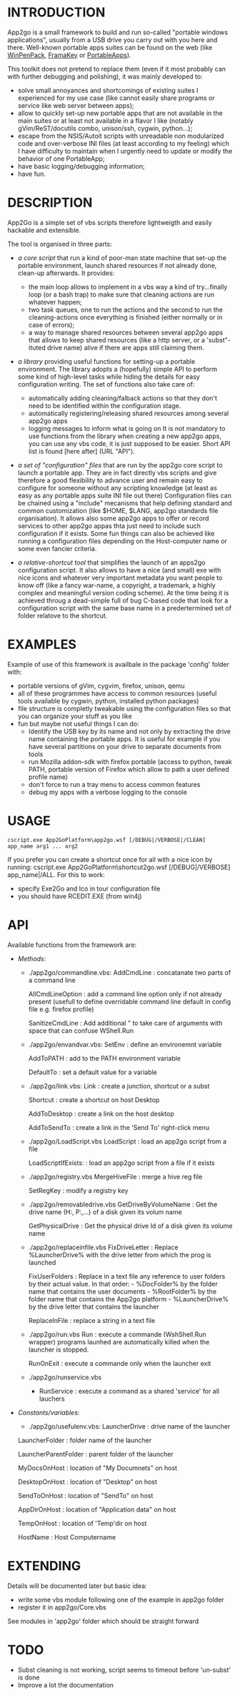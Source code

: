 # INTRODUCTION
App2go is a small framework to build and run so-called "portable windows
applications", usually from a USB drive you carry out with you here and there.
Well-known portable apps suites can be found on the web (like
[WinPenPack](www.winpenpack.com), [FramaKey](www.framakey.org) or
[PortableApps](portableapps.com)).

This toolkit does not pretend to replace them (even if it most probably can
with further debugging and polishing), it was mainly developed to:
- solve small annoyances and shortcomings of existing suites I experienced for
  my use case (like cannot easily share programs or service like web server
  between apps);
- allow to quickly set-up new portable apps that are not available in the main
  suites or at least not available in a flavor I like (notably
  gVim/ReST/docutils combo, unison/ssh, cygwin, python...);
- escape from the NSIS/Autoit scripts with unreadable non modularized code and
  over-verbose INI files (at least according to my feeling) which I have
  difficulty to maintain when I urgently need to update or modify the behavior
  of one PortableApp;
- have basic logging/debugging information;
- have fun.

# DESCRIPTION
App2Go is a simple set of vbs scripts therefore lightweigth and easily hackable
and extensible.

The tool is organised in three parts:
- _a core script_ that run a kind of poor-man state machine that set-up the
  portable environment, launch shared resources if not already done, clean-up
  afterwards. It provides:
  * the main loop allows to implement in a vbs way a kind of try...finally loop
    (or a bash trap) to make sure that cleaning actions are run whatever
    happen;
  * two task queues, one to run the actions and the second to run the
    cleaning-actions once everything is finished (either normally or in case of
    errors);
  * a way to manage shared resources between several app2go apps that allows to
    keep shared resources (like a http server, or a 'subst"-ituted drive name)
    alive if there are apps still claiming them.

- _a library_ providing useful functions for setting-up a portable environment.
  The library adopts a (hopefully) simple API to perform some kind of
  high-level tasks while hiding the details for easy configuration writing. The
  set of functions also take care of:
  * automatically adding cleaning/falback actions so that they don't need to be
    identified within the configuration stage.
  * automatically registering/releasing shared resources among several app2go
    apps
  * logging messages to inform what is going on It is not mandatory to use
    functions from the library when creating a new app2go apps, you can use any
    vbs code, it is just supposed to be easier. Short API list is found [here
    after] (URL "API").

- _a set of "configuration" files_ that are run by the app2go core script to
  launch a portable app. They are in fact directly vbs scripts and give
  therefore a good flexibility to advance user and remain easy to configure for
  someone without any scripting knowledge (at least as easy as any portable
  apps suite INI file out there) Configuration files can be chained using a
  "include" mecanisms that help defining standard and common customization
  (like $HOME, $LANG, app2go standards file organisation). It allows also some
  app2go apps to offer or record services to other app2go appas thta just need
  to include such configuration if it exists. Some fun things can also be
  achieved like running a configuration files depending on the Host-computer
  name or some even fancier criteria.

- _a relative-shortcut tool_ that simplifies the launch of an apps2go
  configuration script. It also allows to have a nice (and small) exe with nice
  icons and whatever very important metadata you want people to know off (like
  a fancy war-name, a copyright, a trademark, a highly complex and meaningful
  version coding scheme). At the time being it is achieved throug a dead-simple
  full of bug C-based code that look for a configuration script with the same
  base name in a predertermined set of folder relatove to the shortcut.


# EXAMPLES
Example of use of this framework is availbale in the package 'config' folder
with:
- portable versions of gVim, cygvim, firefox, unison, qemu
- all of these programmes have access to common resources (useful tools
  available by cygwin, python, installed python packages)
- file structure is completly tweakable using the configuration files so that
  you can organize your stuff as you like
- fun but maybe not useful things I can do:
    * Identify the USB key by its name and not only by extracting the drive
      name containing the portable apps. It is useful for example if you have
      several partitions on your drive to separate documents from tools
    * run Mozilla addon-sdk with firefox portable (access to python, tweak
      PATH, portable version of Firefox which allow to path a user defined
      profile name)
    * don't force to run a tray menu to access common features
    * debug my apps with a verbose logging to the console

# USAGE
    cscript.exe App2GoPlatform\app2go.wsf [/DEBUG|/VERBOSE|/CLEAN] app_name arg1 ... arg2

If you prefer you can create a shortcut once for all with a nice icon by
running:
    cscript.exe App2GoPlatform\shortcut2go.wsf [/DEBUG|/VERBOSE] app_name|/ALL.
For this to work:
- specify Exe2Go and Ico in tour configuration file
- you should have RCEDIT.EXE (from win4j)

# API
Available functions from the framework are:
* _Methods_:
   - ./app2go/commandline.vbs:
        AddCmdLine
            : concatanate two parts of a command line

        AllCmdLineOption
            : add a command line option only if not already present (usefull to
            define overridable command line default in config file e.g. firefox
            profile)

        SanitizeCmdLine
            : Add additional " to take care of arguments with space that can
            confuse WShell.Run

    - ./app2go/envandvar.vbs:
        SetEnv
            : define an environemnt variable

        AddToPATH
            : add to the PATH environment variable

        DefaultTo
            : set a default value for a variable

    - ./app2go/link.vbs:
        Link
            : create a junction, shortcut or a subst

        Shortcut
            : create a shortcut on host Desktop

        AddToDesktop
            : create a link on the host desktop

        AddToSendTo
            : create a link in the 'Send To' right-click menu

    - ./app2go/LoadScript.vbs
        LoadScript
            : load an app2go script from a file

        LoadScriptIfExists:
            : load an app2go script from a file if it exists

    - ./app2go/registry.vbs
        MergeHiveFile
            : merge a hive reg file

        SetRegKey
            : modify a registry key

    - ./app2go/removabledrive.vbs
        GetDriveByVolumeName
            : Get the drive name (H:, P:,...) of a disk given its volum name

        GetPhysicalDrive
            : Get the physical drive Id of a disk given its volume name


    - ./app2go/replaceinfile.vbs
        FixDriveLetter
            : Replace %LauncherDrive% with the drive letter from which the prog
            is launched

        FixUserFolders
            : Replace in a text file any reference to user folders by their
            actual value. In that order:
                - %DocFolder% by the folder name that contains the user
                  documents
                - %RootFolder% by the folder name that contains the App2go
                  platform
                - %LauncherDrive% by the drive letter that contains the
                  launcher

        ReplaceInFile
            : replace a string in a text file

    - ./app2go/run.vbs
        Run
            : execute a commande (WshShell.Run wrapper) programs launhed are
            automatically killed when the launcher is stopped.

        RunOnExit
            : execute a commande only when the launcher exit

    - ./app2go/runservice.vbs
        - RunService
            : execute a command as a shared 'service' for all lauchers

* _Constants/variables_:
   - ./app2go/usefulenv.vbs:
    LauncherDrive
        : drive name of the launcher

    LauncherFolder
        : folder name of the launcher

    LauncherParentFolder
        : parent folder of the launcher

    MyDocsOnHost
        : location of "My Documnets" on host

    DesktopOnHost
        : location of "Desktop" on host

    SendToOnHost
        : location of "SendTo" on host

    AppDirOnHost
        : location of "Application data" on host

    TempOnHost
        : location of 'Temp'dir on host

    HostName
        : Host Computername


# EXTENDING
Details will be documented later but basic idea:
- write some vbs module following one of the example in app2go folder
- register it in app2go/Core.vbs

See modules in 'app2go' folder which should be straight forward

# TODO
- Subst  cleaning is not working, script seems to timeout before 'un-subst' is
  done
- Improve a lot the documentation
